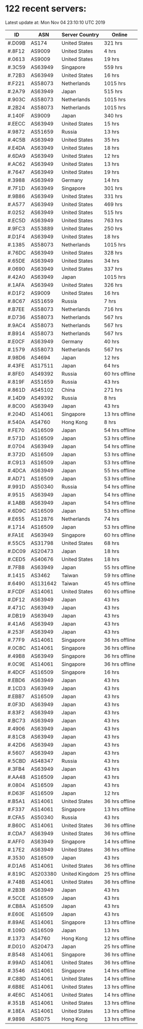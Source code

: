 # 122 recent servers:

Latest update at: Mon Nov 04 23:10:10 UTC 2019

| ID | ASN | Server Country | Online |
| -- | --- | -------------- | ------ |
| #.D09B | AS174 | United States | 321 hrs |
| #.8F12 | AS9009 | United States | 4 hrs |
| #.0613 | AS9009 | United States | 19 hrs |
| #.3C59 | AS63949 | Singapore | 559 hrs |
| #.72B3 | AS63949 | United States | 16 hrs |
| #.F221 | AS58073 | Netherlands | 1015 hrs |
| #.2A79 | AS63949 | Japan | 515 hrs |
| #.903C | AS58073 | Netherlands | 1015 hrs |
| #.2B24 | AS58073 | Netherlands | 1015 hrs |
| #.140F | AS9009 | Japan | 340 hrs |
| #.EECC | AS63949 | United States | 15 hrs |
| #.9872 | AS51659 | Russia | 13 hrs |
| #.4C5B | AS63949 | United States | 35 hrs |
| #.E4DA | AS63949 | United States | 18 hrs |
| #.6DA9 | AS63949 | United States | 12 hrs |
| #.AC62 | AS63949 | United States | 13 hrs |
| #.7647 | AS63949 | United States | 19 hrs |
| #.3988 | AS63949 | Germany | 14 hrs |
| #.7F1D | AS63949 | Singapore | 301 hrs |
| #.9B86 | AS63949 | United States | 331 hrs |
| #.A577 | AS63949 | United States | 469 hrs |
| #.0252 | AS63949 | United States | 515 hrs |
| #.EC5D | AS63949 | United States | 763 hrs |
| #.9FC3 | AS53889 | United States | 250 hrs |
| #.D1F4 | AS63949 | United States | 18 hrs |
| #.1385 | AS58073 | Netherlands | 1015 hrs |
| #.76DC | AS63949 | United States | 328 hrs |
| #.65DE | AS63949 | United States | 34 hrs |
| #.0690 | AS63949 | United States | 337 hrs |
| #.42A0 | AS63949 | Japan | 1015 hrs |
| #.1AFA | AS63949 | United States | 326 hrs |
| #.D1F2 | AS9009 | United States | 16 hrs |
| #.8C67 | AS51659 | Russia | 7 hrs |
| #.B7EE | AS58073 | Netherlands | 716 hrs |
| #.D736 | AS58073 | Netherlands | 567 hrs |
| #.9AC4 | AS58073 | Netherlands | 567 hrs |
| #.B914 | AS58073 | Netherlands | 567 hrs |
| #.E0CF | AS63949 | Germany | 40 hrs |
| #.1579 | AS58073 | Netherlands | 567 hrs |
| #.98D6 | AS4694 | Japan | 12 hrs |
| #.43FE | AS17511 | Japan | 64 hrs |
| #.8FE0 | AS49392 | Russia | 60 hrs offline |
| #.819F | AS51659 | Russia | 43 hrs |
| #.861D | AS45102 | China | 271 hrs |
| #.14D9 | AS49392 | Russia | 8 hrs |
| #.8C00 | AS63949 | Japan | 43 hrs |
| #.204D | AS14061 | Singapore | 13 hrs offline |
| #.540A | AS4760 | Hong Kong | 8 hrs |
| #.FE70 | AS16509 | Japan | 54 hrs offline |
| #.571D | AS16509 | Japan | 53 hrs offline |
| #.0704 | AS63949 | Japan | 54 hrs offline |
| #.372D | AS16509 | Japan | 53 hrs offline |
| #.C913 | AS16509 | Japan | 53 hrs offline |
| #.4DCA | AS63949 | Japan | 55 hrs offline |
| #.AD71 | AS16509 | Japan | 53 hrs offline |
| #.991D | AS50340 | Russia | 54 hrs offline |
| #.9515 | AS63949 | Japan | 54 hrs offline |
| #.1ABB | AS63949 | Japan | 54 hrs offline |
| #.6D9C | AS16509 | Japan | 53 hrs offline |
| #.E655 | AS12876 | Netherlands | 74 hrs |
| #.1714 | AS16509 | Japan | 53 hrs offline |
| #.FA1E | AS63949 | Singapore | 60 hrs offline |
| #.55C5 | AS31798 | United States | 68 hrs |
| #.DC09 | AS20473 | Japan | 18 hrs |
| #.CED5 | AS40676 | United States | 18 hrs |
| #.7FB8 | AS63949 | Japan | 55 hrs offline |
| #.1415 | AS3462 | Taiwan | 59 hrs offline |
| #.6490 | AS131642 | Taiwan | 45 hrs offline |
| #.FCDF | AS14061 | United States | 60 hrs offline |
| #.DF12 | AS63949 | Japan | 43 hrs |
| #.471C | AS63949 | Japan | 43 hrs |
| #.DB19 | AS63949 | Japan | 43 hrs |
| #.41A6 | AS63949 | Japan | 43 hrs |
| #.253F | AS63949 | Japan | 43 hrs |
| #.77F9 | AS14061 | Singapore | 36 hrs offline |
| #.0C8C | AS14061 | Singapore | 36 hrs offline |
| #.49B8 | AS63949 | Singapore | 36 hrs offline |
| #.0C9E | AS14061 | Singapore | 36 hrs offline |
| #.4DCF | AS16509 | Singapore | 16 hrs |
| #.EBD6 | AS63949 | Japan | 43 hrs |
| #.1CD3 | AS63949 | Japan | 43 hrs |
| #.EBB7 | AS16509 | Japan | 43 hrs |
| #.0F3D | AS63949 | Japan | 43 hrs |
| #.83F2 | AS63949 | Japan | 43 hrs |
| #.BC73 | AS63949 | Japan | 43 hrs |
| #.4906 | AS63949 | Japan | 43 hrs |
| #.81C8 | AS63949 | Japan | 43 hrs |
| #.42D6 | AS63949 | Japan | 43 hrs |
| #.5607 | AS63949 | Japan | 43 hrs |
| #.5CBD | AS48347 | Russia | 43 hrs |
| #.3FB4 | AS63949 | Japan | 43 hrs |
| #.AA48 | AS16509 | Japan | 43 hrs |
| #.0804 | AS16509 | Japan | 43 hrs |
| #.D63F | AS16509 | Japan | 12 hrs |
| #.B5A1 | AS14061 | United States | 36 hrs offline |
| #.F337 | AS14061 | Singapore | 13 hrs offline |
| #.CFA5 | AS50340 | Russia | 43 hrs |
| #.B60C | AS14061 | United States | 36 hrs offline |
| #.CDA7 | AS63949 | United States | 36 hrs offline |
| #.AFF0 | AS63949 | Singapore | 14 hrs offline |
| #.17E2 | AS63949 | United States | 36 hrs offline |
| #.3530 | AS16509 | Japan | 43 hrs |
| #.D1A6 | AS14061 | United States | 36 hrs offline |
| #.819C | AS203380 | United Kingdom | 25 hrs offline |
| #.748B | AS14061 | United States | 36 hrs offline |
| #.2B3B | AS63949 | Japan | 43 hrs |
| #.5CCE | AS16509 | Japan | 43 hrs |
| #.CB8A | AS16509 | Japan | 43 hrs |
| #.E60E | AS16509 | Japan | 43 hrs |
| #.89AE | AS14061 | Singapore | 13 hrs offline |
| #.109D | AS16509 | Japan | 13 hrs |
| #.1373 | AS4760 | Hong Kong | 12 hrs offline |
| #.D010 | AS20473 | Japan | 25 hrs offline |
| #.B548 | AS14061 | Singapore | 36 hrs offline |
| #.99AD | AS14061 | United States | 36 hrs offline |
| #.3546 | AS14061 | Singapore | 14 hrs offline |
| #.C88D | AS14061 | United States | 14 hrs offline |
| #.6B8E | AS14061 | United States | 13 hrs offline |
| #.4E6C | AS14061 | United States | 14 hrs offline |
| #.351B | AS14061 | United States | 13 hrs offline |
| #.18EA | AS14061 | United States | 13 hrs offline |
| #.9898 | AS8075 | Hong Kong | 13 hrs offline |

